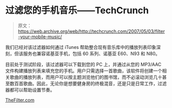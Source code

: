 # 过滤您的手机音乐——TechCrunch

> 原文：<https://web.archive.org/web/http://techcrunch.com/2007/05/03/filter-your-mobile-music/>

我们已经对该过滤器如何通过 iTunes 帮助整合现有音乐库中的播放列表印象深刻，但该服务也兼容诺基亚手机，包括 60 系列、诺基亚 E60、N93 和 N80。

目前处于测试阶段，该过滤器可以下载到您的 PC 上，并通过从您的 MP3/AAC 文件构建播放列表来填充您的手机。用户只需选择一首歌曲，该软件将创建一个相关歌曲的播放列表，而用户可以按主题浏览他们的图书馆，而不必滚动浏览几十甚至数百首歌曲。因此，无论你是想要健身房的终极混音，还是只是日常工作，过滤器都可以帮助设置节奏。

[TheFilter.com](https://web.archive.org/web/20210116064339/http://www.thefilter.com/)